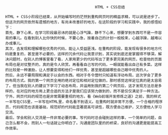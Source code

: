 ﻿                                            HTML + CSS总结

    HTML + CSS小阶段已结束，从开始编写时的茫然到重构网页时的精益求精，可以说是进步了。但这次的网页依然有遗憾的地方，有尚未改善好的地方。在这阶段的学习和实践中，我的感悟如下：
    首先，静下心来。在学习阶段最忌讳的就是心浮气躁，静不下心来，想要学到东西可不是一件容易的事儿。在看到别人比你快的时候，不要心急，按着自己的计划一般般来，心越浮躁，越难以办成事儿。
    其次，去发现和理解哪些优秀的代码，能让人受益匪浅。在重构的阶段，能发现有很多的地方代码是重复的，甚至是不必要的，这样的冗余代码让我意识到，其实说到底还是掌握得不够深。解决问题时，在别人的博客里看了看，人家用更少的代码写出了更多更完美的网页，检查他的页面布局也是对仗整齐的，真的是令人欣赏。再看看自己写的代码，一眼就能看出自己有多菜。这样的比较是一种激励，让人想要变得和他们一样优秀，甚至是超越哪些自己眼中优秀的人。
    然后，永远不要局限和满足于以会的东西。相对于冬令营时只知道有浮动布局，这次学会了更多的布局方式。我的第一个网页全用的绝对定位和相对定位做的，那时感觉这样定位真的是太容易了。但当我在别人的建议下学习了动态布局，并运用到我的第二个网页后，这才发现方法总是多样的，在对应的地方用上更合适的方法才是我们应该努力做到的，而不是仅仅满足于一种方法。
    宁外，网页代码的规范也是非常需要重视的地方。看《Web前端开发修炼之道》之前，我的样式一半写在CSS里，一半写在HTML里，命名看不到语义。在重构时就非常不方便。一个合格的程序员，代码规范也该是基础，规范好的代码能显著提高可读性，既方便自己维护，又方便他人学习交流。
    最后，学会和别人交流是一件非常必要的事。写代码时总会碰到这样的事，一个简单的问题，自己怎么都不会，而别人一句话就让你明白了。沟通是团队里的的桥梁，良好的沟通更是能提高工作效率。







